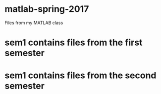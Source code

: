 # matlab-spring-2017
Files from my MATLAB class

# sem1 contains files from the first semester

# sem1 contains files from the second semester
